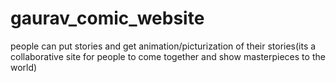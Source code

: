 # gaurav_comic_website
people can put stories and get animation/picturization of their stories(its a collaborative site for people to come together and show masterpieces to the world)
